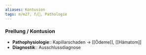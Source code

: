 ```yaml
---
aliases: Kontusion
tags: m/m27, f/🦴, Pathologie
---
```

### Prellung / Kontusion
- **Pathophysiologie**:: Kapillarschaden → [[Ödeme]], [[Hämatom]]
- **Diagnostik**:: Ausschlussdiagnose